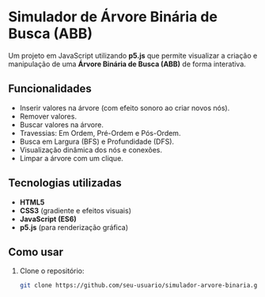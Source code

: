 # Simulador de Árvore Binária de Busca (ABB)

Um projeto em JavaScript utilizando **p5.js** que permite visualizar a criação e manipulação de uma **Árvore Binária de Busca (ABB)** de forma interativa.

## Funcionalidades

- Inserir valores na árvore (com efeito sonoro ao criar novos nós).
- Remover valores.
- Buscar valores na árvore.
- Travessias: Em Ordem, Pré-Ordem e Pós-Ordem.
- Busca em Largura (BFS) e Profundidade (DFS).
- Visualização dinâmica dos nós e conexões.
- Limpar a árvore com um clique.

## Tecnologias utilizadas

- **HTML5**  
- **CSS3** (gradiente e efeitos visuais)  
- **JavaScript (ES6)**  
- **p5.js** (para renderização gráfica)

## Como usar

1. Clone o repositório:
   ```bash
   git clone https://github.com/seu-usuario/simulador-arvore-binaria.git
